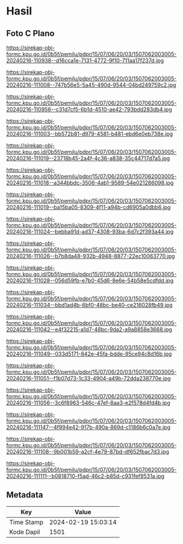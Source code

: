 # Hasil

## Foto C Plano

https://sirekap-obj-formc.kpu.go.id/0b5f/pemilu/pdpr/15/07/06/20/03/1507062003005-20240216-110938--d16cca1e-7131-4772-9f10-711aa17f237d.jpg

https://sirekap-obj-formc.kpu.go.id/0b5f/pemilu/pdpr/15/07/06/20/03/1507062003005-20240216-111008--747b56e5-5a45-490d-9544-04bd249759c2.jpg

https://sirekap-obj-formc.kpu.go.id/0b5f/pemilu/pdpr/15/07/06/20/03/1507062003005-20240216-110956--c31d7cf5-6b1d-4510-ae42-793bdd283db4.jpg

https://sirekap-obj-formc.kpu.go.id/0b5f/pemilu/pdpr/15/07/06/20/03/1507062003005-20240216-111003--bb572b81-d979-4581-b481-ebd6e0eb738e.jpg

https://sirekap-obj-formc.kpu.go.id/0b5f/pemilu/pdpr/15/07/06/20/03/1507062003005-20240216-111019--23718b45-2a4f-4c36-a838-35c44717d7a5.jpg

https://sirekap-obj-formc.kpu.go.id/0b5f/pemilu/pdpr/15/07/06/20/03/1507062003005-20240216-111018--a344bbdc-3506-4ab1-9589-54e021286098.jpg

https://sirekap-obj-formc.kpu.go.id/0b5f/pemilu/pdpr/15/07/06/20/03/1507062003005-20240216-111019--ba15ba05-8309-4f11-a94b-cd6905a0dbb6.jpg

https://sirekap-obj-formc.kpu.go.id/0b5f/pemilu/pdpr/15/07/06/20/03/1507062003005-20240216-111024--bebba91d-ad37-4308-93ba-6d7c2f393a44.jpg

https://sirekap-obj-formc.kpu.go.id/0b5f/pemilu/pdpr/15/07/06/20/03/1507062003005-20240216-111026--b7b8da48-932b-4948-8877-22ec10063770.jpg

https://sirekap-obj-formc.kpu.go.id/0b5f/pemilu/pdpr/15/07/06/20/03/1507062003005-20240216-111028--056d59fb-e7b0-45d6-8e6e-54b58e5cdfdd.jpg

https://sirekap-obj-formc.kpu.go.id/0b5f/pemilu/pdpr/15/07/06/20/03/1507062003005-20240216-111034--bbd1ad4b-6bf0-48bc-be40-ce216028fb49.jpg

https://sirekap-obj-formc.kpu.go.id/0b5f/pemilu/pdpr/15/07/06/20/03/1507062003005-20240216-111042--e4f32215-a1d7-48bc-9da2-a9a8858e3668.jpg

https://sirekap-obj-formc.kpu.go.id/0b5f/pemilu/pdpr/15/07/06/20/03/1507062003005-20240216-111049--033d5171-842e-45fa-bdde-95ce94c8d16b.jpg

https://sirekap-obj-formc.kpu.go.id/0b5f/pemilu/pdpr/15/07/06/20/03/1507062003005-20240216-111051--f1b07d73-1c33-4904-a49b-72dda238770e.jpg

https://sirekap-obj-formc.kpu.go.id/0b5f/pemilu/pdpr/15/07/06/20/03/1507062003005-20240216-111056--3c6f8963-546c-47ef-8aa3-e2f578d4fd4b.jpg

https://sirekap-obj-formc.kpu.go.id/0b5f/pemilu/pdpr/15/07/06/20/03/1507062003005-20240216-111147--4f994e42-917b-490a-869d-c1186b6c0a7e.jpg

https://sirekap-obj-formc.kpu.go.id/0b5f/pemilu/pdpr/15/07/06/20/03/1507062003005-20240216-111108--9b001b59-a2cf-4e79-87bd-df652fbac7d3.jpg

https://sirekap-obj-formc.kpu.go.id/0b5f/pemilu/pdpr/15/07/06/20/03/1507062003005-20240216-111111--b0818710-f5ad-46c2-b85d-c931fef9531a.jpg


## Metadata

| Key        | Value               |
| ---------- | ------------------- |
| Time Stamp | 2024-02-19 15:03:14 |
| Kode Dapil | 1501                |




